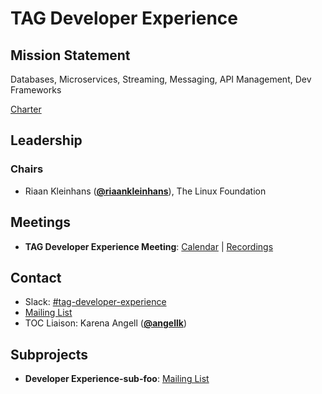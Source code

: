 # TAG Developer Experience

## Mission Statement
Databases, Microservices, Streaming, Messaging, API Management, Dev Frameworks


[Charter](./charter.md)

## Leadership
### Chairs
- Riaan Kleinhans (**[@riaankleinhans](https://github.com/riaankleinhans)**), The Linux Foundation

## Meetings
- **TAG Developer Experience Meeting**: [Calendar](https://zoom-lfx.platform.linuxfoundation.org/meetings/cncf?view=week) | [Recordings](https://www.youtube.com/playlist?foo)

## Contact
- Slack: [#tag-developer-experience](https://slack.cncf.io/messages/tag-developer-experience)
- [Mailing List](https://groups.google.com/forum/#!forum/foo)
- TOC Liaison: Karena Angell (**[@angellk](https://github.com/angellk)**)

## Subprojects
- **Developer Experience-sub-foo**: [Mailing List](https://groups.google.com/forum/#!forum/foo)